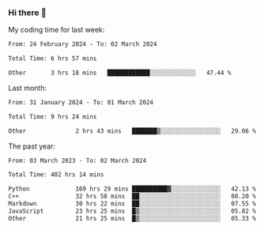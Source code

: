 ### Hi there 👋

My coding time for last week:

<!--START_SECTION:week-->

```txt
From: 24 February 2024 - To: 02 March 2024

Total Time: 6 hrs 57 mins

Other       3 hrs 18 mins   ████████████░░░░░░░░░░░░░   47.44 %
```

<!--END_SECTION:week-->

Last month:

<!--START_SECTION:month-->

```txt
From: 31 January 2024 - To: 01 March 2024

Total Time: 9 hrs 24 mins

Other              2 hrs 43 mins   ███████▒░░░░░░░░░░░░░░░░░   29.06 %
```

<!--END_SECTION:month-->

The past year:

<!--START_SECTION:year-->

```txt
From: 03 March 2023 - To: 02 March 2024

Total Time: 402 hrs 14 mins

Python             169 hrs 29 mins ██████████▓░░░░░░░░░░░░░░   42.13 %
C++                32 hrs 58 mins  ██░░░░░░░░░░░░░░░░░░░░░░░   08.20 %
Markdown           30 hrs 22 mins  ██░░░░░░░░░░░░░░░░░░░░░░░   07.55 %
JavaScript         23 hrs 25 mins  █▒░░░░░░░░░░░░░░░░░░░░░░░   05.82 %
Other              21 hrs 25 mins  █▒░░░░░░░░░░░░░░░░░░░░░░░   05.33 %
```

<!--END_SECTION:year-->
